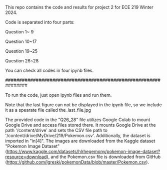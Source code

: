 This repo contains the code and results for project 2 for ECE 219 Winter 2024. 

Code is separated into four parts:

Question 1~ 9 

Question 10~17

Question 19~25

Question 26~28

You can check all codes in four ipynb files.

################################################################

To run the code, just open ipynb files and run them.

Note that the last figure can not be displayed in the ipynb file, so we include it as a spearate file called the_last_file.jpg

The provided code in the "Q26_28" file utilizes Google Colab to mount Google Drive and access files stored there. It mounts Google Drive at the path '/content/drive' and sets the CSV file path to '/content/drive/MyDrive/219/Pokemon.csv'. Additionally, the dataset is imported in "in[4]". The images are downloaded from the Kaggle dataset "Pokemon Image Dataset" (https://www.kaggle.com/datasets/hlrhegemony/pokemon-image-dataset?resource=download), and the Pokemon.csv file is downloaded from GitHub (https://github.com/lgreski/pokemonData/blob/master/Pokemon.csv).
